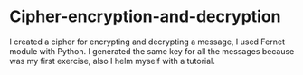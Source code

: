 # Cipher-encryption-and-decryption
I created a cipher for encrypting and decrypting a message, I used Fernet module with Python.
I generated the same key for all the messages because was my first exercise, also I helm myself with a tutorial. 

